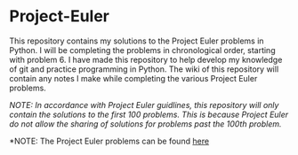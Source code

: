 # Project-Euler

This repository contains my solutions to the Project Euler problems in Python. I will be completing the problems in chronological order, starting with problem 6. I have made this repository to help develop my knowledge of git and practice programming in Python. The wiki of this repository will contain any notes I make while completing the various Project Euler problems.

*NOTE: In accordance with Project Euler guidlines, this repository will only contain the solutions to the first 100 problems. This is because Project Euler do not allow the sharing of solutions for problems past the 100th problem.*

*NOTE: The Project Euler problems can be found [here](https://projecteuler.net/)
